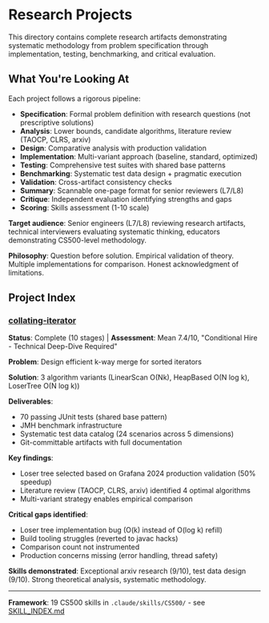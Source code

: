 # Research Projects

This directory contains complete research artifacts demonstrating systematic methodology from problem specification through implementation, testing, benchmarking, and critical evaluation.

## What You're Looking At

Each project follows a rigorous pipeline:
- **Specification**: Formal problem definition with research questions (not prescriptive solutions)
- **Analysis**: Lower bounds, candidate algorithms, literature review (TAOCP, CLRS, arxiv)
- **Design**: Comparative analysis with production validation
- **Implementation**: Multi-variant approach (baseline, standard, optimized)
- **Testing**: Comprehensive test suites with shared base patterns
- **Benchmarking**: Systematic test data design + pragmatic execution
- **Validation**: Cross-artifact consistency checks
- **Summary**: Scannable one-page format for senior reviewers (L7/L8)
- **Critique**: Independent evaluation identifying strengths and gaps
- **Scoring**: Skills assessment (1-10 scale)

**Target audience**: Senior engineers (L7/L8) reviewing research artifacts, technical interviewers evaluating systematic thinking, educators demonstrating CS500-level methodology.

**Philosophy**: Question before solution. Empirical validation of theory. Multiple implementations for comparison. Honest acknowledgment of limitations.

## Project Index

### [collating-iterator](https://htmlpreview.github.io/?https://github.com/tnn1t1s/iterator/blob/main/projects/collating-iterator/INDEX.html)
**Status**: Complete (10 stages) | **Assessment**: Mean 7.4/10, "Conditional Hire - Technical Deep-Dive Required"

**Problem**: Design efficient k-way merge for sorted iterators

**Solution**: 3 algorithm variants (LinearScan O(Nk), HeapBased O(N log k), LoserTree O(N log k))

**Deliverables**:
- 70 passing JUnit tests (shared base pattern)
- JMH benchmark infrastructure
- Systematic test data catalog (24 scenarios across 5 dimensions)
- Git-committable artifacts with full documentation

**Key findings**:
- Loser tree selected based on Grafana 2024 production validation (50% speedup)
- Literature review (TAOCP, CLRS, arxiv) identified 4 optimal algorithms
- Multi-variant strategy enables empirical comparison

**Critical gaps identified**:
- Loser tree implementation bug (O(k) instead of O(log k) refill)
- Build tooling struggles (reverted to javac hacks)
- Comparison count not instrumented
- Production concerns missing (error handling, thread safety)

**Skills demonstrated**: Exceptional arxiv research (9/10), test data design (9/10). Strong theoretical analysis, systematic methodology.

---

**Framework**: 19 CS500 skills in `.claude/skills/CS500/` - see [SKILL_INDEX.md](../.claude/skills/CS500/SKILL_INDEX.md)
